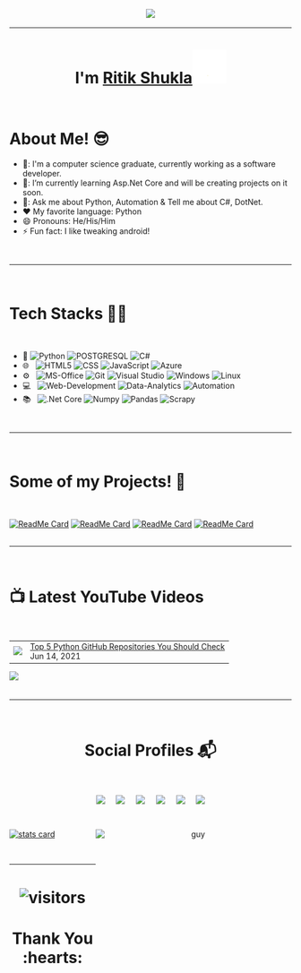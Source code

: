<p align="center">
  <img src="https://c4.wallpaperflare.com/wallpaper/693/688/935/uchiha-madara-naruto-shippuuden-wallpaper-preview.jpg" height="230"/>
</p>
<hr>
<h1 align="center">I'm <a href="https://ri-tik.github.io/Portfolio/">Ritik Shukla<a><img src="https://github.com/Kathryn-Jie/Kathryn-Jie/blob/main/wave.gif" width="60px"/></h1>
<Br>
<h1>About Me! 😎</h1>

- 🏫: I'm a computer science graduate, currently working as a software developer.
- 🌱: I’m currently learning Asp.Net Core and will be creating projects on it soon.
- 💬: Ask me about Python, Automation & Tell me about C#, DotNet. 
- :heart: My favorite language: Python
- 😄  Pronouns: He/His/Him
- ⚡  Fun fact: I like tweaking android! 
<Br>
<hr>
<Br>
<h1>Tech Stacks 🤸‍♂</h1>
<Br>
 
- :space_invader:
  ![Python](https://img.shields.io/badge/Python-14354C?style=for-the-badge&logo=python&logoColor=white)
  ![POSTGRESQL](https://img.shields.io/badge/PostgreSQL-316192?style=for-the-badge&logo=postgresql&logoColor=white) 
  ![C#](https://img.shields.io/badge/c%23-%23239120.svg?style=for-the-badge&logo=c-sharp&logoColor=white) 
- 🌐 &nbsp;
  ![HTML5](https://img.shields.io/badge/HTML5-E34F26?style=for-the-badge&logo=html5&logoColor=white)
  ![CSS](https://img.shields.io/badge/CSS-239120?&style=for-the-badge&logo=css3&logoColor=white)
  ![JavaScript](https://img.shields.io/badge/JavaScript-323330?style=for-the-badge&logo=javascript&logoColor=F7DF1E)
  ![Azure](https://img.shields.io/badge/azure-%230072C6.svg?style=for-the-badge&logo=microsoftazure&logoColor=white)
- ⚙️ &nbsp;
  ![MS-Office](https://img.shields.io/badge/Microsoft_Office-217346?style=for-the-badge&logo=microsoft-office&logoColor=white)
  ![Git](https://img.shields.io/badge/Git-F05032?style=for-the-badge&logo=git&logoColor=white)
  ![Visual Studio](https://img.shields.io/badge/Visual%20Studio-5C2D91.svg?style=for-the-badge&logo=visual-studio&logoColor=white)
  ![Windows](https://img.shields.io/badge/Windows-0078D6?style=for-the-badge&logo=windows&logoColor=white)
  ![Linux](https://img.shields.io/badge/Linux-252520?style=for-the-badge&logo=linux&logoColor=white)
- 💻 &nbsp;
  ![Web-Development](https://img.shields.io/badge/WebDev-0078D6?style=for-the-badge&logo=web&logoColor=white)
  ![Data-Analytics](https://img.shields.io/badge/DataAnalytics-068C8C?style=for-the-badge&logo=bigdata&logoColor=white)
  ![Automation](https://img.shields.io/badge/Automation-DE404A?style=for-the-badge&logo=settings&logoColor=white)
- 📚 &nbsp;
  ![.Net Core](https://img.shields.io/badge/.NET-5C2D91?style=for-the-badge&logo=.net&logoColor=white)
  ![Numpy](https://img.shields.io/badge/Numpy-2AB9CF?style=for-the-badge&logo=numpy&logoColor=white)
  ![Pandas](https://img.shields.io/badge/Pandas-1B4252?style=for-the-badge&logo=pandas&logoColor=white)
  ![Scrapy](https://img.shields.io/badge/Scrapy-2BAD66?style=for-the-badge&logo=scrapy&logoColor=white)

<br/>
  
<hr><Br>
<h1>Some of my Projects! 🎨</h1>
<Br>
  
[![ReadMe Card](https://github-readme-stats.vercel.app/api/pin/?username=Ri-tik&repo=Scraping-StockMarket-Higlights)](https://github.com/Ri-tik/Scraping-StockMarket-Higlights)
  [![ReadMe Card](https://github-readme-stats.vercel.app/api/pin/?username=Ri-tik&repo=SearchAnalysis)](https://github.com/Ri-tik/SearchAnalysis)
[![ReadMe Card](https://github-readme-stats.vercel.app/api/pin/?username=Ri-tik&repo=SubJoinApp)](https://github.com/Ri-tik/SubJoinApp)
[![ReadMe Card](https://github-readme-stats.vercel.app/api/pin/?username=Ri-tik&repo=Scrapping-Cricket-Rankings)](https://github.com/Ri-tik/Scrapping-Cricket-Rankings)
<Br>
<Br>
<hr>
<Br>
<h1>📺 Latest YouTube Videos</h1>
<Br>
<table>
  <tbody>
<tr><td><a href="https://www.youtube.com/watch?v=CljcQxR0BQQ"><img width="140px" src="https://i.ytimg.com/vi/CljcQxR0BQQ/hqdefault.jpg?sqp=-oaymwEcCPYBEIoBSFXyq4qpAw4IARUAAIhCGAFwAcABBg==&rs=AOn4CLAyz-8PKLc-xWwN_K-0TMFIDqBCVg"></a></td>
<td><a href="https://www.youtube.com/watch?v=CljcQxR0BQQ">Top 5 Python GitHub Repositories You Should Check</a><br/>Jun 14, 2021</td></tr>
</tbody>
  </table>

[<img src="https://img.shields.io/badge/-Subscribe-red?style=for-the-badge&logo=youtube&logoColor=white"/>](https://www.youtube.com/channel/UC8C97fVfOp32i4OpTu7-QVw?sub_confirmation=1)
  <Br><Br>
 <hr>

<Br>
<h1 align="center">Social Profiles 📬</h1>
<Br>
<p align="center">
<a href="https://www.linkedin.com/in/ritikshukla7/" target="blank"><img align="center" src="https://img.shields.io/badge/Linkedin-0077B5?style=for-the-badge&logo=linkedin&logoColor=white" /></a> &nbsp;&nbsp;&nbsp; 
<a href="https://www.hackerrank.com/RitikShukla" target="blank"><img align="center" src="https://img.shields.io/badge/HackerRank-2BAD66?style=for-the-badge&logo=hackerrank&logoColor=white" /></a> &nbsp;&nbsp;&nbsp; 
<a href="https://twitter.com/Retik_X7" target="blank"><img align="center" src="https://img.shields.io/badge/Twitter-2AB9CF?style=for-the-badge&logo=twitter&logoColor=white" /></a> &nbsp;&nbsp;&nbsp;  
<a href="https://www.youtube.com/channel/UC8C97fVfOp32i4OpTu7-QVw" target="blank"><img align="center" src="https://img.shields.io/badge/Youtube-DE404A?style=for-the-badge&logo=youtube&logoColor=white" /></a> &nbsp;&nbsp;&nbsp; 
<a href="mailto:rtks777@gmail.com" target="blank"><img align="center" src="https://img.shields.io/badge/Gmail-D14836?style=for-the-badge&logo=gmail&logoColor=white" /></a>    &nbsp;&nbsp;&nbsp;       
<a href="https://www.github.com/Ri-tik" target="blank"><img align="center" src="https://img.shields.io/badge/Github-252520?style=for-the-badge&logo=github&logoColor=white" /></a>
  
</p>
  
<Br>
<p>
<a align= "center" href="https://github.com/Ri-tik">
  <img alt= "stats card" height="270px" width="400" src="https://github-readme-stats.vercel.app/api?username=Ri-tik&show_icons=true" />
  <img align="right" height="270px" alt="guy" width="350" src="https://cdn.dribbble.com/users/1292677/screenshots/6139167/avento.gif" /> </a>
</p>
<Br>
<hr>
  <h1 align="center"><img align="center" alt="visitors" src="https://gpvc.arturio.dev/ri-tik"/></h1>
  <h1 align="center">Thank You :hearts:</h1>
